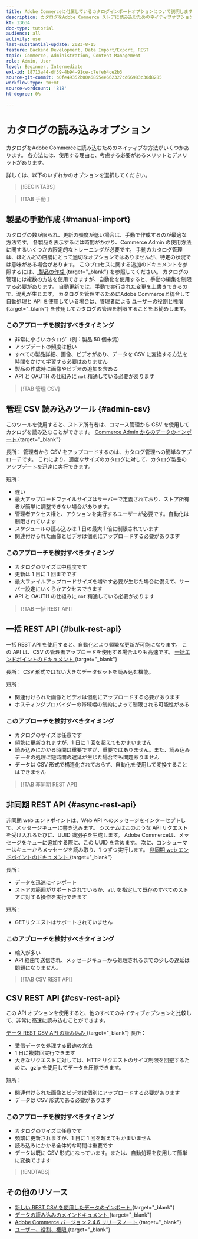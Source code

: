 ```yaml
---
title: Adobe Commerceに付属しているカタログインポートオプションについて説明します
description: カタログをAdobe Commerce ストアに読み込むためのネイティブオプションをいくつか説明します。
kt: 13634
doc-type: tutorial
audience: all
activity: use
last-substantial-update: 2023-8-15
feature: Backend Development, Data Import/Export, REST
topic: Commerce, Administration, Content Management
role: Admin, User
level: Beginner, Intermediate
exl-id: 18713a44-df39-4b94-91ce-c7efeb4ce2b3
source-git-commit: b0fe49352b00a68554e662327cd66983c30d8285
workflow-type: tm+mt
source-wordcount: '818'
ht-degree: 0%

---
```


# カタログの読み込みオプション

カタログをAdobe Commerceに読み込むためのネイティブな方法がいくつかあります。 各方法には、使用する理由と、考慮する必要があるメリットとデメリットがあります。

詳しくは、以下のいずれかのオプションを選択してください。

>[!BEGINTABS]

>[!TAB  手動 ]

## 製品の手動作成 {#manual-import}

カタログの数が限られ、更新の頻度が低い場合は、手動で作成するのが最適な方法です。 各製品を表示するには時間がかかり、Commerce Admin の使用方法に関するいくつかの限定的なトレーニングが必要です。 手動のカタログ管理は、ほとんどの店舗にとって適切なオプションではありませんが、特定の状況では意味がある場合があります。 このプロセスに関する追加のドキュメントを参照するには、[ 製品の作成 ](https://experienceleague.adobe.com/docs/commerce-admin/catalog/products/product-create.html?lang=ja){target="_blank"} を参照してください。 カタログの管理には複数の方法を使用できますが、自動化を使用すると、手動の編集を制限する必要があります。 自動更新では、手動で実行された変更を上書きできるので、混乱が生じます。 カタログを管理するためにAdobe Commerceと統合して自動処理と API を使用している場合は、管理者による [ ユーザーの役割と権限 ](https://experienceleague.adobe.com/docs/commerce-admin/systems/user-accounts/permissions-user-roles.html?lang=ja){target="_blank"} を使用してカタログの管理を制限することをお勧めします。

### このアプローチを検討すべきタイミング

- 非常に小さいカタログ（例：製品 50 個未満）
- アップデートの頻度は低い
- すべての製品詳細、画像、ビデオがあり、データを CSV に変換する方法を時間をかけて学習する必要はありません
- 製品の作成時に画像やビデオの追加を含める
- API と OAUTH の仕組みに `not` 精通している必要があります

>[!TAB  管理 CSV]

## 管理 CSV 読み込みツール {#admin-csv}

このツールを使用すると、ストア所有者は、コマース管理から CSV を使用してカタログを読み込むことができます。
[Commerce Admin からのデータのインポート ](https://experienceleague.adobe.com/docs/commerce-admin/systems/data-transfer/import/data-import.html?lang=ja){target="_blank"}

長所：
管理者から CSV をアップロードするのは、カタログ管理への簡単なアプローチです。 これにより、適度なサイズのカタログに対して、カタログ製品のアップデートを迅速に実行できます。

短所：

- 遅い
- 最大アップロードファイルサイズはサーバーで定義されており、ストア所有者が簡単に調整できない場合があります。
- 管理者アクセス権と、アクションを実行するユーザーが必要です。自動化は制限されています
- スケジュールの読み込みは 1 日の最大 1 倍に制限されています
- 関連付けられた画像とビデオは個別にアップロードする必要があります

### このアプローチを検討すべきタイミング

- カタログのサイズは中程度です
- 更新は 1 日に 1 回までです
- 最大ファイルアップロードサイズを増やす必要が生じた場合に備えて、サーバー設定にいくらかアクセスできます
- API と OAUTH の仕組みに `not` 精通している必要があります

>[!TAB  一括 REST API]

## 一括 REST API {#bulk-rest-api}

一括 REST API を使用すると、自動化とより頻繁な更新が可能になります。 この API は、CSV の管理者アップロードを使用する場合よりも高速です。
[ 一括エンドポイントのドキュメント ](https://developer.adobe.com/commerce/webapi/rest/use-rest/bulk-endpoints/){target="_blank"}

長所：
CSV 形式ではない大きなデータセットを読み込む機能。

短所：

- 関連付けられた画像とビデオは個別にアップロードする必要があります
- ホスティングプロバイダーの帯域幅の制約によって制限される可能性がある

### このアプローチを検討すべきタイミング

- カタログのサイズは任意です
- 頻繁に更新されますが、1 日に 1 回を超えてもかまいません
- 読み込みにかかる時間は重要ですが、重要ではありません。また、読み込みデータの処理に短時間の遅延が生じた場合でも問題ありません
- データは CSV 形式で構造化されておらず、自動化を使用して変換することはできません

>[!TAB  非同期 REST API]

## 非同期 REST API {#async-rest-api}

非同期 web エンドポイントは、Web API へのメッセージをインターセプトして、メッセージキューに書き込みます。 システムはこのような API リクエストを受け入れるたびに、UUID 識別子を生成します。 Adobe Commerceは、メッセージをキューに追加する際に、この UUID を含めます。 次に、コンシューマーはキューからメッセージを読み取り、1 つずつ実行します。
[ 非同期 web エンドポイントのドキュメント ](https://developer.adobe.com/commerce/webapi/rest/use-rest/asynchronous-web-endpoints/){target="_blank"}

長所：

- データを迅速にインポート
- ストアの範囲がサポートされているか、`all` を指定して既存のすべてのストアに対する操作を実行できます

短所：

- GETリクエストはサポートされていません

### このアプローチを検討すべきタイミング

- 輸入が多い
- API 経由で送信され、メッセージキューから処理されるまでの少しの遅延は問題になりません。


>[!TAB CSV REST API]

## CSV REST API {#csv-rest-api}

この API オプションを使用すると、他のすべてのネイティブオプションと比較して、非常に高速に読み込むことができます。

[ データ REST CSV API の読み込み ](https://developer.adobe.com/commerce/webapi/rest/modules/import/){target="_blank"}
長所：

- 受信データを処理する最速の方法
- 1 日に複数回実行できます
- 大きなリクエストに対しては、HTTP リクエストのサイズ制限を回避するために、gzip を使用してデータを圧縮できます。

短所：

- 関連付けられた画像とビデオは個別にアップロードする必要があります
- データは CSV 形式である必要があります

### このアプローチを検討すべきタイミング

- カタログのサイズは任意です
- 頻繁に更新されますが、1 日に 1 回を超えてもかまいません
- 読み込みにかかる全体的な時間は重要です
- データは既に CSV 形式になっています。または、自動処理を使用して簡単に変換できます

>[!ENDTABS]

## その他のリソース

- [ 新しい REST CSV を使用したデータのインポート ](https://developer.adobe.com/commerce/webapi/rest/modules/import/){target="_blank"}
- [ データの読み込みのメインドキュメント ](https://experienceleague.adobe.com/docs/commerce-admin/systems/data-transfer/import/data-import.html?lang=ja){target="_blank"}
- [Adobe Commerce バージョン 2.4.6 リリースノート ](https://experienceleague.adobe.com/docs/commerce-operations/release/notes/adobe-commerce/2-4-6.html?lang=ja){target="_blank"}
- [ ユーザー、役割、権限 ](../site-management/users-roles-permissions.md){target="_blank"}
